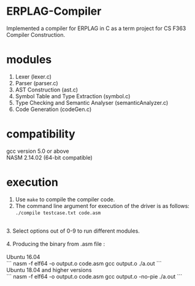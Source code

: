 # ERPLAG-Compiler

Implemented a compiler for ERPLAG in C as a term project for CS F363 Compiler Construction.

# modules
1. Lexer (lexer.c)
2. Parser (parser.c)
3. AST Construction (ast.c) 
4. Symbol Table and Type Extraction (symbol.c) 
5. Type Checking and Semantic Analyser (semanticAnalyzer.c)
6. Code Generation (codeGen.c)

# compatibility
gcc version 5.0 or above<br/>
NASM 2.14.02 (64-bit compatible)

# execution
1. Use `make` to compile the compiler code.<br/>
2. The command line argument for execution of the driver is as follows:<br/>
`./compile testcase.txt code.asm`
<br/>
3. Select options out of 0-9 to run different modules.<br/>
<br/>
4. Producing the binary from .asm file :<br/><br/>
Ubuntu 16.04<br/>
```
nasm -f elf64 -o output.o code.asm
gcc output.o
./a.out
```
<br/>
Ubuntu 18.04 and higher versions<br/>
```
nasm -f elf64 -o output.o code.asm
gcc output.o -no-pie
./a.out
```
